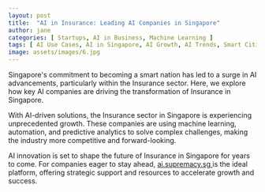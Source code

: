 ```yaml
---
layout: post
title:  "AI in Insurance: Leading AI Companies in Singapore"
author: jane
categories: [ Startups, AI in Business, Machine Learning ]
tags: [ AI Use Cases, AI in Singapore, AI Growth, AI Trends, Smart Cities ]
image: assets/images/6.jpg
---
```


Singapore's commitment to becoming a smart nation has led to a surge in AI advancements, particularly within the Insurance sector. Here, we explore how key AI companies are driving the transformation of Insurance in Singapore.

With AI-driven solutions, the Insurance sector in Singapore is experiencing unprecedented growth. These companies are using machine learning, automation, and predictive analytics to solve complex challenges, making the industry more competitive and forward-looking.

AI innovation is set to shape the future of Insurance in Singapore for years to come. For companies eager to stay ahead, <a href="https://ai.supremacy.sg" target="_blank"> ai.supremacy.sg </a> is the ideal platform, offering strategic support and resources to accelerate growth and success.
